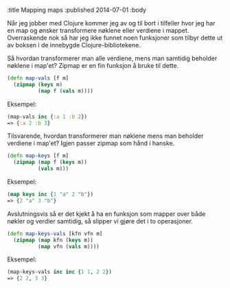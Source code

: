:title Mapping maps
:published 2014-07-01
:body

Når jeg jobber med Clojure kommer jeg av og til bort i tilfeller hvor jeg har en map og ønsker transformere 
nøklene eller verdiene i mappet. Overraskende nok så har jeg ikke funnet noen funksjoner som tilbyr dette ut av boksen
 i de innebygde Clojure-bibliotekene. 
 
Så hvordan transformerer man alle verdiene, mens man samtidig beholder nøklene i map'et? 
Zipmap er en fin funksjon å bruke til dette.

```clj
(defn map-vals [f m]
  (zipmap (keys m)
          (map f (vals m))))
```

Eksempel:

```clj
(map-vals inc {:a 1 :b 2}) 
=> {:a 2 :b 3}
```

Tilsvarende, hvordan transformerer man nøklene mens man beholder verdiene i map'et? 
Igjen passer zipmap som hånd i hanske.

```clj
(defn map-keys [f m]
  (zipmap (map f (keys m))
          (vals m)))
```

Eksempel:

```clj
(map keys inc {1 "a" 2 "b"}) 
=> {2 "a" 3 "b"}
```

Avslutningsvis så er det kjekt å ha en funksjon som mapper over både nøkler og verdier samtidig, så slipper vi gjøre
det i to operasjoner.

```clj
(defn map-keys-vals [kfn vfn m]
  (zipmap (map kfn (keys m))
          (map vfn (vals m))))
```

Eksempel:

```clj
(map-keys-vals inc inc {1 1, 2 2})
=> {2 2, 3 3}
```